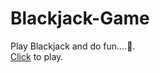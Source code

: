 # Blackjack-Game
Play Blackjack and do fun....🤑.<br>
[Click](https://aniket-373.github.io/Blackjack-Game/) to play.
